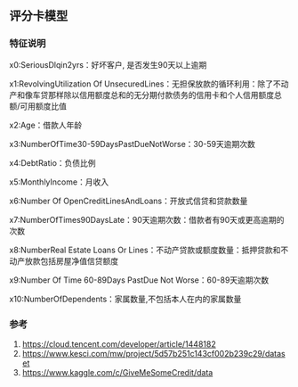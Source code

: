 ## 评分卡模型


### 特征说明
x0:SeriousDlqin2yrs：好坏客户, 是否发生90天以上逾期

x1:RevolvingUtilization Of UnsecuredLines：无担保放款的循环利用：除了不动产和像车贷那样除以信用额度总和的无分期付款债务的信用卡和个人信用额度总额/可用额度比值

x2:Age：借款人年龄

x3:NumberOfTime30-59DaysPastDueNotWorse：30-59天逾期次数

x4:DebtRatio：负债比例

x5:MonthlyIncome：月收入

x6:Number Of OpenCreditLinesAndLoans：开放式信贷和贷款数量

x7:NumberOfTimes90DaysLate：90天逾期次数：借款者有90天或更高逾期的次数

x8:NumberReal Estate Loans Or Lines：不动产贷款或额度数量：抵押贷款和不动产放款包括房屋净值信贷额度

x9:Number Of Time 60-89Days PastDue Not Worse：60-89天逾期次数

x10:NumberOfDependents：家属数量,不包括本人在内的家属数量


### 参考

1. https://cloud.tencent.com/developer/article/1448182
2. https://www.kesci.com/mw/project/5d57b251c143cf002b239c29/dataset
3. https://www.kaggle.com/c/GiveMeSomeCredit/data
